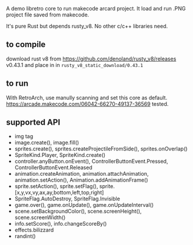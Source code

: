 A demo libretro core to run makecode arcard project. It load and run .PNG project file saved from makecode. 

It's pure Rust but depends rusty_v8. No other c/c++ libraries need.

## to compile
download rust v8 from https://github.com/denoland/rusty_v8/releases v0.43.1 and place in in `rusty_v8_static_download/0.43.1`

## to run
With RetroArch, use manully scanning and set this core as default. https://arcade.makecode.com/06042-66270-49137-36569 tested.

## supported API
* img tag
* image.create(), image.fill()
* sprites.create(), sprites.createProjectileFromSide(), sprites.onOverlap()
* SpriteKind.Player, SpriteKind.create()
* controller.anyButton.onEvent(), ControllerButtonEvent.Pressed, ControllerButtonEvent.Released
* animation.createAnimation, animation.attachAnimation, animation.setAction(), Animation.addAnimationFrame()
* sprite.setAction(), sprite.setFlag(), sprite.[x,y,vx,vy,ax,ay,bottom,left,top,right]
* SpriteFlag.AutoDestroy, SpriteFlag.Invisible
* game.over(), game.onUpdate(), game.onUpdateInterval()
* scene.setBackgroundColor(), scene.screenHeight(), scene.screenWidth()
* info.setScore(), info.changeScoreBy()
* effects.bilizzard
* randint()
